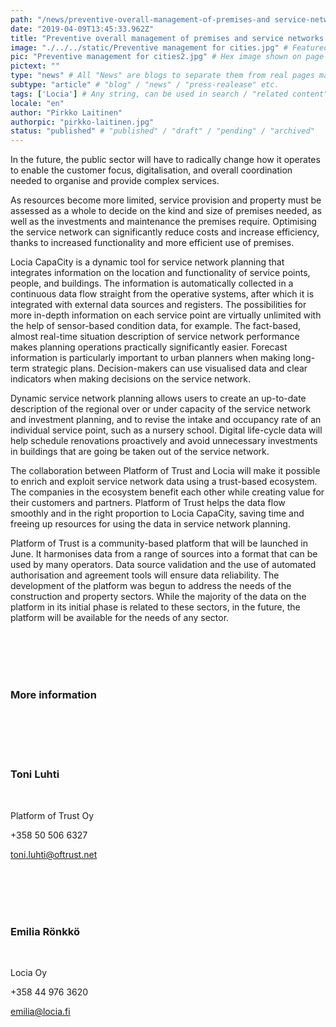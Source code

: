 ```yaml
---
path: "/news/preventive-overall-management-of-premises-and service-networks-for-public-organisations" # path to where you want blog to be published aka https://www.platformoftrust.net//blogs/sport-venue
date: "2019-04-09T13:45:33.962Z"
title: "Preventive overall management of premises and service networks for public organisations"
image: "./../../static/Preventive management for cities.jpg" # Featured image shown on page and listings. Save in same folder. Don't use svg.
pic: "Preventive management for cities2.jpg" # Hex image shown on page and listings. No path, just filename. Save in same folder. Don't use svg.
pictext: ""
type: "news" # All "News" are blogs to separate them from real pages made with MarkDown, so that they appear in blog listings etc.
subtype: "article" # "blog" / "news" / "press-realease" etc.
tags: ['Locia'] # Any string, can be used in search / "related content"
locale: "en"
author: "Pirkko Laitinen"
authorpic: "pirkko-laitinen.jpg"
status: "published" # "published" / "draft" / "pending" / "archived"
---
```

In the future, the public sector will have to radically change how it operates to enable the customer focus, digitalisation, and overall coordination needed to organise and provide complex services.

As resources become more limited, service provision and property must be assessed as a whole to decide on the kind and size of premises needed, as well as the investments and maintenance the premises require. Optimising the service network can significantly reduce costs and increase efficiency, thanks to increased functionality and more efficient use of premises.

Locia CapaCity is a dynamic tool for service network planning that integrates information on the location and functionality of service points, people, and buildings. The information is automatically collected in a continuous data flow straight from the operative systems, after which it is integrated with external data sources and registers. The possibilities for more in-depth information on each service point are virtually unlimited with the help of sensor-based condition data, for example. The fact-based, almost real-time situation description of service network performance makes planning operations practically significantly easier. Forecast information is particularly important to urban planners when making long-term strategic plans. Decision-makers can use visualised data and clear indicators when making decisions on the service network.

Dynamic service network planning allows users to create an up-to-date description of the regional over or under capacity of the service network and investment planning, and to revise the intake and occupancy rate of an individual service point, such as a nursery school. Digital life-cycle data will help schedule renovations proactively and avoid unnecessary investments in buildings that are going be taken out of the service network.

The collaboration between Platform of Trust and Locia will make it possible to enrich and exploit service network data using a trust-based ecosystem. The companies in the ecosystem benefit each other while creating value for their customers and partners. Platform of Trust helps the data flow smoothly and in the right proportion to Locia CapaCity, saving time and freeing up resources for using the data in service network planning.

Platform of Trust is a community-based platform that will be launched in June. It harmonises data from a range of sources into a format that can be used by many operators. Data source validation and the use of automated authorisation and agreement tools will ensure data reliability. The development of the platform was begun to address the needs of the construction and property sectors. While the majority of the data on the platform in its initial phase is related to these sectors, in the future, the platform will be available for the needs of any sector.

<br/><br/><br/><br/>

### More information

<br/><br/><br/><br/>

### **Toni Luhti**

<br/>

Platform of Trust Oy

+358 50 506 6327

toni.luhti@oftrust.net

<br/><br/><br/><br/>

### **Emilia Rönkkö**

<br/>

Locia Oy

+358 44 976 3620

emilia@locia.fi
